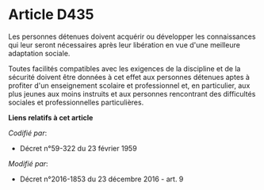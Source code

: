 # Article D435

Les personnes détenues doivent acquérir ou développer les connaissances qui leur seront nécessaires après leur libération en
vue d'une meilleure adaptation sociale.

Toutes facilités compatibles avec les exigences de la discipline et de la sécurité doivent être données à cet effet aux
personnes détenues aptes à profiter d'un enseignement scolaire et professionnel et, en particulier, aux plus jeunes aux moins
instruits et aux personnes rencontrant des difficultés sociales et professionnelles particulières.

**Liens relatifs à cet article**

_Codifié par_:

  - Décret n°59-322 du 23 février 1959

_Modifié par_:

  - Décret n°2016-1853 du 23 décembre 2016 - art. 9
